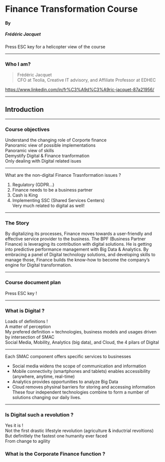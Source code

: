 # Finance Transformation Course
#### By
##### Frédéric Jacquet


Press ESC key for a helicopter view of the course

---

### Who I am?

> Frédéric Jacquet<br />
> CFO at Teolia, Creative IT advisory, and Affiliate Professor at EDHEC

https://www.linkedin.com/in/fr%C3%A9d%C3%A9ric-jacquet-87a21956/

---

## Introduction

----

### Course objectives

Understand the changing role of Corporte finance  
Panoramic view of possible implementations  
Panoramic view of skills  
Demystify Digital & Finance tranformation  
Only dealing with Digital related isues

----

What are the non-digital Finance Trasnformation issues ? 
1. Regulatory (GDPR...)
1. Finance needs to be a business partner
2. Cash is King
3. Implementing SSC (Shared Services Centers)  
Very much related to digital as well!

----

### The Story

By digitalizing its processes, Finance moves towards a user-friendly and effective service provider to the business.
The BPF (Business Partner Finance) is leveraging its contribution with digital solutions. 
He is getting into predictive performance management with Big Data & Analytics.
By embracing a panel of Digital technology solutions, and developing skills to manage those, Finance builds the know-how to become the company’s engine for Digital transformation.

----

### Course document plan

Press ESC key !

----

### What is Digital ?
Loads of definitions !    
A matter of perception   
My prefered definition = technologies, business models and usages driven by intersection of SMAC   
Social Media, Mobility, Analytics (big data), and Cloud, the 4 pilars of Digital

----

Each SMAC component offers specific services to businesses  
- Social media widens the scope of communication and information 
- Mobile connectivity (smartphones and tablets) enables accessibility (anywhere, anytime, real-time)
- Analytics provides opportunities to analyze Big Data  
- Cloud removes physinal barriers for storing and accessing information  
These four independent technologies combine to form a number of solutions changing our daily lives. 

----
### Is Digital such a revolution ? 
Yes it is !  
Not the first drastic lifestyle revolution (agriculture & inductrial revoltions)  
But definitlely the fastest one humanity ever faced   
From change to agility    

### What is the Corporate Finance function ?

